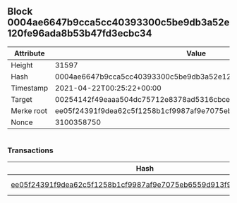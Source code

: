 ## Block 0004ae6647b9cca5cc40393300c5be9db3a52e120fe96ada8b53b47fd3ecbc34

Attribute | Value
--- | ---
Height | 31597
Hash | 0004ae6647b9cca5cc40393300c5be9db3a52e120fe96ada8b53b47fd3ecbc34
Timestamp | 2021-04-22T00:25:22+00:00
Target | 00254142f49eaaa504dc75712e8378ad5316cbcead634704b3734b6271167cc4
Merke root | ee05f24391f9dea62c5f1258b1cf9987af9e7075eb6559d913f9ff467f01bea5
Nonce | 3100358750

```

```

### Transactions

Hash | Amount
--- | ---
[ee05f24391f9dea62c5f1258b1cf9987af9e7075eb6559d913f9ff467f01bea5](ee05f24391f9dea62c5f1258b1cf9987af9e7075eb6559d913f9ff467f01bea5.md) | 10.00000000 SKEPTI 
